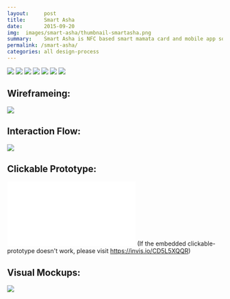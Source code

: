 ```yaml
---
layout:     post
title:      Smart Asha
date:       2015-09-20
img:  images/smart-asha/thumbnail-smartasha.png
summary:    Smart Asha is NFC based smart mamata card and mobile app solution to monitor child growth and nutrition. It tries to bridge the communication gap between the doctors and the pregnant women by empowering Asha to communicate better to the pregnant women about the developmental milestones in child growth.
permalink: /smart-asha/
categories: all design-process
---
```


<img src="/images/smart-asha/proces-board v4-03.png">
<img src="/images/smart-asha/proces-board v4-04.png">
<img src="/images/smart-asha/proces-board v4-05.png">
<img src="/images/smart-asha/proces-board v4-06.png">
<img src="/images/smart-asha/proces-board v4-07.png">
<img src="/images/smart-asha/proces-board v4-08.png">
<img src="/images/smart-asha/proces-board v4-09.png">

<h2>Wireframeing:</h2>
<img src="/images/smart-asha/5-wireframes & notification bar arranged-28.png">

<h2>Interaction Flow:</h2>
<img src="/images/smart-asha/workflow layout final-01.jpg">

<h2>Clickable Prototype:</h2>
<iframe width="300" src="//invis.io/CD5L5XQQR" frameborder="0" allowfullscreen></iframe>
(If the embedded clickable-prototype doesn't work, please visit <a href="https://invis.io/CD5L5XQQR">https://invis.io/CD5L5XQQR<a>)

<h2>Visual Mockups:</h2>
<img src="/images/smart-asha/ui.gif">

